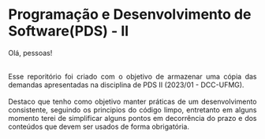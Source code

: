# Programação e Desenvolvimento de Software(PDS) - II

<div align="justify"> 
  Olá, pessoas! </br></br>

  Esse reporitório foi criado com o objetivo de armazenar uma cópia das demandas apresentadas na disciplina de PDS II (2023/01 - DCC-UFMG). </br> </br>
  Destaco que tenho como objetivo manter práticas de um desenvolvimento consistente, seguindo os principios do código limpo, entretanto em alguns momento terei de simplificar alguns pontos em decorrência do prazo e dos conteúdos que devem ser usados de forma obrigatória.
</div> 
